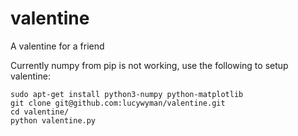 valentine
=========

A valentine for a friend

Currently numpy from pip is not working, use the following to setup valentine:
  ```
  sudo apt-get install python3-numpy python-matplotlib
  git clone git@github.com:lucywyman/valentine.git
  cd valentine/
  python valentine.py
  ```
